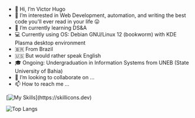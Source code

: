 - 👋 Hi, I’m Victor Hugo
- 👀 I’m interested in Web Development, automation, and writing the best code you'll ever read in your life 😛
- 🌱 I’m currently learning DS&A
- 💻 Currently using OS: Debian GNU/Linux 12 (bookworm) with KDE Plasma desktop environment
- 🇧🇷 From Brazil
- 🇺🇸 But would rather speak English
- 🎓 Ongoing: Undergraduation in Information Systems from UNEB (State University of Bahia)
- 💞️ I’m looking to collaborate on ...
- 📫 How to reach me ...

<!---
wilyJ80/wilyJ80 is a ✨ special ✨ repository because its `README.md` (this file) appears on your GitHub profile.
You can click the Preview link to take a look at your changes.
---> 

[![My Skills](https://skillicons.dev/icons?i=bash,c,docker,java,linux,neovim,vim,)](https://skillicons.dev)

![Top Langs](https://github-readme-stats.vercel.app/api/top-langs/?username=wilyJ80&layout=compact&theme=transparent)
